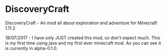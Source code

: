 # DiscoveryCraft
DiscoveryCraft - An mod all about exploration and adventure for Minecraft 1.11.2

18/07/2017 - I have only JUST created this mod, so don't expect much. This is my first time using java and my first ever minecraft mod. As you can see it is currently in alpha-0.1.0.
